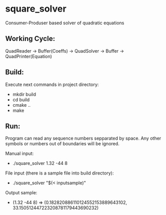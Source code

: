 # square_solver
Consumer-Produser based solver of quadratic equations

Working Cycle:
--------------------------------------------------------------------------------
QuadReader -> Buffer(Coeffs) -> QuadSolver -> Buffer -> QuadPrinter(Equation)

Build:
--------------------------------------------------------------------------------
Execute next commands in project directory:

* mkdir build
* cd build
* cmake ..
* make

Run:
--------------------------------------------------------------------------------
Program can read any sequence numbers sepparated by space.
Any other symbols or numbers out of boundaries will be ignored.

Manual input:
* ./square_solver 1.32 -44 8

File input (there is a sample file into build directory):
* ./square_solver "$(< inputsample)"

Output sample:
* (1.32 -44 8) => (0.182820886110124552153889643102, 33.150512447223208781179443690232)
